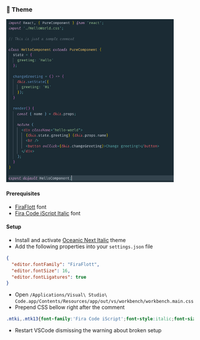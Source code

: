 ### 💅 Theme

<img src="./theme_screenshot.png" width="450px">

#### Prerequisites
- [FiraFlott](https://github.com/kosimst/FiraFlott/blob/master/TTF/FiraFlott%20FiraCode%20(Medium).ttf) font
- [Fira Code iScript Italic](https://github.com/kencrocken/FiraCodeiScript/blob/master/FiraCodeiScript-Italic.ttf) font

#### Setup
- Install and activate [Oceanic Next Italic](https://marketplace.visualstudio.com/items?itemName=SintrumIT.theme-oceanic-next-italic) theme
- Add the following properties into your `settings.json` file
```json
{
  "editor.fontFamily": "FiraFlott",
  "editor.fontSize": 16,
  "editor.fontLigatures": true
}
```
- Open `/Applications/Visual\ Studio\ Code.app/Contents/Resources/app/out/vs/workbench/workbench.main.css`
- Prepend CSS bellow right after the comment

```css
.mtki,.mtk13{font-family:'Fira Code iScript';font-style:italic;font-size:1.17em;font-stretch:ultra-condensed;}
```

- Restart VSCode dismissing the warning about broken setup
